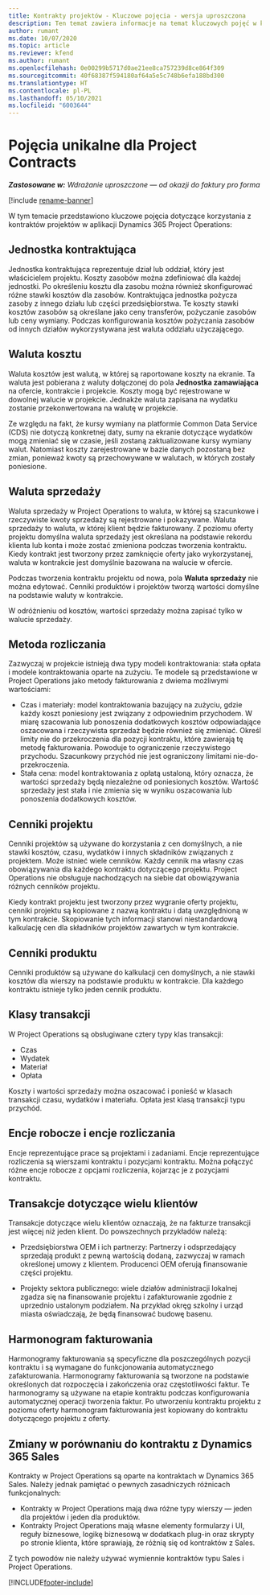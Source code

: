 ```yaml
---
title: Kontrakty projektów - Kluczowe pojęcia - wersja uproszczona
description: Ten temat zawiera informacje na temat kluczowych pojęć w kontraktach projektu.
author: rumant
ms.date: 10/07/2020
ms.topic: article
ms.reviewer: kfend
ms.author: rumant
ms.openlocfilehash: 0e00299b5717d0ae21ee8ca757239d8ce864f309
ms.sourcegitcommit: 40f68387f594180af64a5e5c748b6efa188bd300
ms.translationtype: HT
ms.contentlocale: pl-PL
ms.lasthandoff: 05/10/2021
ms.locfileid: "6003644"
---
```

# <a name="concepts-unique-to-project-contracts"></a>Pojęcia unikalne dla Project Contracts

_**Zastosowane w:** Wdrażanie uproszczone — od okazji do faktury pro forma_

[!include [rename-banner](~/includes/cc-data-platform-banner.md)]

W tym temacie przedstawiono kluczowe pojęcia dotyczące korzystania z kontraktów projektów w aplikacji Dynamics 365 Project Operations:

## <a name="contracting-unit"></a>Jednostka kontraktująca

Jednostka kontraktująca reprezentuje dział lub oddział, który jest właścicielem projektu. Koszty zasobów można zdefiniować dla każdej jednostki. Po określeniu kosztu dla zasobu można również skonfigurować różne stawki kosztów dla zasobów. Kontraktująca jednostka pożycza zasoby z innego działu lub części przedsiębiorstwa. Te koszty stawki kosztów zasobów są określane jako ceny transferów, pożyczanie zasobów lub ceny wymiany. Podczas konfigurowania kosztów pożyczania zasobów od innych działów wykorzystywana jest waluta oddziału użyczającego.

## <a name="cost-currency"></a>Waluta kosztu

Waluta kosztów jest walutą, w której są raportowane koszty na ekranie. Ta waluta jest pobierana z waluty dołączonej do pola **Jednostka zamawiająca** na ofercie, kontrakcie i projekcie. Koszty mogą być rejestrowane w dowolnej walucie w projekcie. Jednakże waluta zapisana na wydatku zostanie przekonwertowana na walutę w projekcie.

Ze względu na fakt, że kursy wymiany na platformie Common Data Service (CDS) nie dotyczą konkretnej daty, sumy na ekranie dotyczące wydatków mogą zmieniać się w czasie, jeśli zostaną zaktualizowane kursy wymiany walut. Natomiast koszty zarejestrowane w bazie danych pozostaną bez zmian, ponieważ kwoty są przechowywane w walutach, w których zostały poniesione.

## <a name="sales-currency"></a>Waluta sprzedaży

Waluta sprzedaży w Project Operations to waluta, w której są szacunkowe i rzeczywiste kwoty sprzedaży są rejestrowane i pokazywane. Waluta sprzedaży to waluta, w której klient będzie fakturowany. Z poziomu oferty projektu domyślna waluta sprzedaży jest określana na podstawie rekordu klienta lub konta i może zostać zmieniona podczas tworzenia kontraktu. Kiedy kontrakt jest tworzony przez zamknięcie oferty jako wykorzystanej, waluta w kontrakcie jest domyślnie bazowana na walucie w ofercie.

Podczas tworzenia kontraktu projektu od nowa, pola **Waluta sprzedaży** nie można edytować. Cenniki produktów i projektów tworzą wartości domyślne na podstawie waluty w kontrakcie.

W odróżnieniu od kosztów, wartości sprzedaży można zapisać tylko w walucie sprzedaży.

## <a name="billing-method"></a>Metoda rozliczania

Zazwyczaj w projekcie istnieją dwa typy modeli kontraktowania: stała opłata i modele kontraktowania oparte na zużyciu. Te modele są przedstawione w Project Operations jako metody fakturowania z dwiema możliwymi wartościami:

- Czas i materiały: model kontraktowania bazujący na zużyciu, gdzie każdy koszt poniesiony jest związany z odpowiednim przychodem. W miarę szacowania lub ponoszenia dodatkowych kosztów odpowiadające oszacowana i rzeczywista sprzedaż będzie również się zmieniać. Określ limity nie do przekroczenia dla pozycji kontraktu, które zawierają tę metodę fakturowania. Powoduje to ograniczenie rzeczywistego przychodu. Szacunkowy przychód nie jest ograniczony limitami nie-do-przekroczenia.
- Stała cena: model kontraktowania z opłatą ustaloną, który oznacza, że wartości sprzedaży będą niezależne od poniesionych kosztów. Wartość sprzedaży jest stała i nie zmienia się w wyniku oszacowania lub ponoszenia dodatkowych kosztów.

## <a name="project-price-lists"></a>Cenniki projektu

Cenniki projektów są używane do korzystania z cen domyślnych, a nie stawki kosztów, czasu, wydatków i innych składników związanych z projektem. Może istnieć wiele cenników. Każdy cennik ma własny czas obowiązywania dla każdego kontraktu dotyczącego projektu. Project Operations nie obsługuje nachodzących na siebie dat obowiązywania różnych cenników projektu.

Kiedy kontrakt projektu jest tworzony przez wygranie oferty projektu, cenniki projektu są kopiowane z nazwą kontraktu i datą uwzględnioną w tym kontrakcie. Skopiowanie tych informacji stanowi niestandardową kalkulację cen dla składników projektów zawartych w tym kontrakcie.

## <a name="product-price-lists"></a>Cenniki produktu

Cenniki produktów są używane do kalkulacji cen domyślnych, a nie stawki kosztów dla wierszy na podstawie produktu w kontrakcie. Dla każdego kontraktu istnieje tylko jeden cennik produktu.

## <a name="transaction-classes"></a>Klasy transakcji

W Project Operations są obsługiwane cztery typy klas transakcji:

- Czas
- Wydatek
- Materiał
- Opłata

Koszty i wartości sprzedaży można oszacować i ponieść w klasach transakcji czasu, wydatków i materiału. Opłata jest klasą transakcji typu przychód.

## <a name="work-entities-and-billing-entities"></a>Encje robocze i encje rozliczania

Encje reprezentujące prace są projektami i zadaniami. Encje reprezentujące rozliczenia są wierszami kontraktu i pozycjami kontraktu. Można połączyć różne encje robocze z opcjami rozliczenia, kojarząc je z pozycjami kontraktu.

## <a name="multi-customer-deals"></a>Transakcje dotyczące wielu klientów

Transakcje dotyczące wielu klientów oznaczają, że na fakturze transakcji jest więcej niż jeden klient. Do powszechnych przykładów należą:

- Przedsiębiorstwa OEM i ich partnerzy: Partnerzy i odsprzedający sprzedają produkt z pewną wartością dodaną, zazwyczaj w ramach określonej umowy z klientem. Producenci OEM oferują finansowanie części projektu. 

- Projekty sektora publicznego: wiele działów administracji lokalnej zgadza się na finansowanie projektu i zafakturowanie zgodnie z uprzednio ustalonym podziałem. Na przykład okręg szkolny i urząd miasta oświadczają, że będą finansować budowę basenu.

## <a name="invoice-schedules"></a>Harmonogram fakturowania

Harmonogramy fakturowania są specyficzne dla poszczególnych pozycji kontraktu i są wymagane do funkcjonowania automatycznego zafakturowania. Harmonogramy fakturowania są tworzone na podstawie określonych dat rozpoczęcia i zakończenia oraz częstotliwości faktur. Te harmonogramy są używane na etapie kontraktu podczas konfigurowania automatycznej operacji tworzenia faktur. Po utworzeniu kontraktu projektu z poziomu oferty harmonogram fakturowania jest kopiowany do kontraktu dotyczącego projektu z oferty.

## <a name="changes-from-the-dynamics-365-sales-contract"></a>Zmiany w porównaniu do kontraktu z Dynamics 365 Sales

Kontrakty w Project Operations są oparte na kontraktach w Dynamics 365 Sales. Należy jednak pamiętać o pewnych zasadniczych różnicach funkcjonalnych:

- Kontrakty w Project Operations mają dwa różne typy wierszy — jeden dla projektów i jeden dla produktów.
- Kontrakty Project Operations mają własne elementy formularzy i UI, reguły biznesowe, logikę biznesową w dodatkach plug-in oraz skrypty po stronie klienta, które sprawiają, że różnią się od kontraktów z Sales.

Z tych powodów nie należy używać wymiennie kontraktów typu Sales i Project Operations.


[!INCLUDE[footer-include](../../includes/footer-banner.md)]
